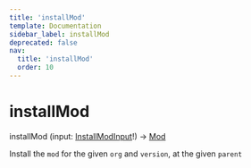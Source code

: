 ```yaml
---
title: 'installMod'
template: Documentation
sidebar_label: installMod
deprecated: false
nav:
  title: 'installMod'
  order: 10
---
```


# installMod

<div className="pb-4 font-roboto-slab text-lg"><span className="font-bold">installMod</span> <span style={{'fontWeight':400,'fontSize':'0.85em'}}>(input: <a href="/guardrails/docs/reference/graphql/input/InstallModInput">InstallModInput</a>!) &rarr; <a href="/guardrails/docs/reference/graphql/object/Mod">Mod</a></span>
</div>



Install the `mod` for the given `org` and `version`, at the given `parent`